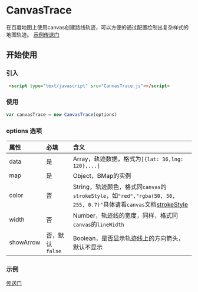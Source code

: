 # CanvasTrace
在百度地图上使用canvas创建路线轨迹，可以方便的通过配置绘制出复杂样式的地图轨迹。
[示例传送门](https://brahmachen.github.io/CanvasLayer/trace-examples/trace.html)

## 开始使用
### 引入
```HTML
 <script type="text/javascript" src="CanvasTrace.js"></script>
```
### 使用
```JavaScript
var canvasTrace = new CanvasTrace(options)
```
### options 选项
| 属性      |    必填 |    含义 |
| :-------- | :--------| :--------|
|data       |是 |Array，轨迹数据，格式为`[{lat: 36,lng: 120},...]`
|map        |是 |Object，BMap的实例
|color      |否 |String，轨迹颜色，格式同`canvas`的`strokeStyle`，如`"red","rgba(50, 50, 255, 0.7)"`具体请看`canvas`文档[strokeStyle](https://developer.mozilla.org/zh-CN/docs/Web/API/Canvas_API/Tutorial/Applying_styles_and_colors)
|width      |否 |Number，轨迹线的宽度，同样，格式同`canvas`的`lineWidth`
|showArrow  |否，默认`false` |Boolean，是否显示轨迹线上的方向箭头，默认不显示


<!-- ### todo list

- 轨迹的颜色渐变。根据某个值（如速度）设置不同的颜色，并实现渐变效果；
- 动画。实现带有动画的方向箭头。 -->
### 示例 
[传送门](https://brahmachen.github.io/CanvasLayer/trace-examples/trace.html)
<!--[绘制正方形示例](http://huiyan-fe.github.io/CanvasLayer/examples/point.html) 
[绘制圆形动画示例](http://huiyan-fe.github.io/CanvasLayer/examples/animationcircle.html) -->
